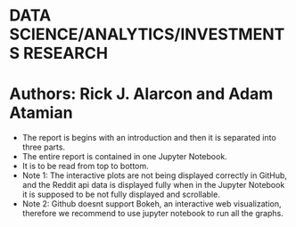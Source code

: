 # DATA SCIENCE/ANALYTICS/INVESTMENTS RESEARCH 
# Authors: Rick J. Alarcon and Adam Atamian
- The report is begins with an introduction and then it is separated into three parts.
- The entire report is contained in one Jupyter Notebook.
- It is to be read from top to bottom.
- Note 1: The interactive plots are not being displayed correctly in GitHub, and the Reddit api data is displayed fully when in the Jupyter Notebook it is supposed to be not fully displayed and scrollable.
- Note 2: Github doesnt support Bokeh, an interactive web visualization, therefore we recommend to use jupyter notebook to run all the graphs.

